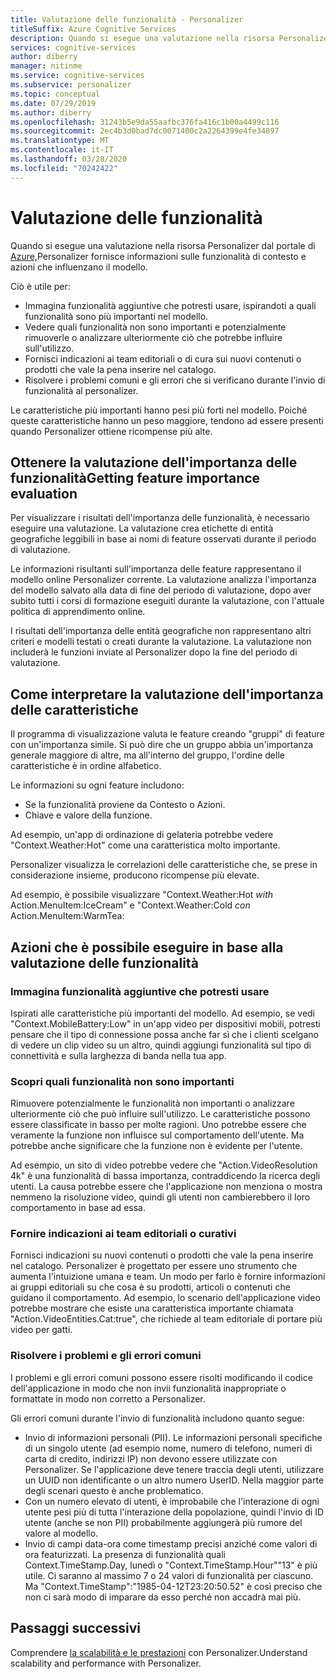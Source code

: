 ```yaml
---
title: Valutazione delle funzionalità - Personalizer
titleSuffix: Azure Cognitive Services
description: Quando si esegue una valutazione nella risorsa Personalizer dal portale di Azure, Personalizer fornisce informazioni sulle funzionalità di contesto e azioni che influenzano il modello.
services: cognitive-services
author: diberry
manager: nitinme
ms.service: cognitive-services
ms.subservice: personalizer
ms.topic: conceptual
ms.date: 07/29/2019
ms.author: diberry
ms.openlocfilehash: 31243b5e9da55aafbc376fa416c1b00a4499c116
ms.sourcegitcommit: 2ec4b3d0bad7dc0071400c2a2264399e4fe34897
ms.translationtype: MT
ms.contentlocale: it-IT
ms.lasthandoff: 03/28/2020
ms.locfileid: "70242422"
---
```

# <a name="feature-evaluation"></a>Valutazione delle funzionalità

Quando si esegue una valutazione nella risorsa Personalizer dal portale di [Azure,](https://portal.azure.com)Personalizer fornisce informazioni sulle funzionalità di contesto e azioni che influenzano il modello. 

Ciò è utile per:

* Immagina funzionalità aggiuntive che potresti usare, ispirandoti a quali funzionalità sono più importanti nel modello.
* Vedere quali funzionalità non sono importanti e potenzialmente rimuoverle o analizzare ulteriormente ciò che potrebbe influire sull'utilizzo.
* Fornisci indicazioni ai team editoriali o di cura sui nuovi contenuti o prodotti che vale la pena inserire nel catalogo.
* Risolvere i problemi comuni e gli errori che si verificano durante l'invio di funzionalità al personalizer.

Le caratteristiche più importanti hanno pesi più forti nel modello. Poiché queste caratteristiche hanno un peso maggiore, tendono ad essere presenti quando Personalizer ottiene ricompense più alte.

## <a name="getting-feature-importance-evaluation"></a>Ottenere la valutazione dell'importanza delle funzionalitàGetting feature importance evaluation

Per visualizzare i risultati dell'importanza delle funzionalità, è necessario eseguire una valutazione. La valutazione crea etichette di entità geografiche leggibili in base ai nomi di feature osservati durante il periodo di valutazione.

Le informazioni risultanti sull'importanza delle feature rappresentano il modello online Personalizer corrente. La valutazione analizza l'importanza del modello salvato alla data di fine del periodo di valutazione, dopo aver subito tutti i corsi di formazione eseguiti durante la valutazione, con l'attuale politica di apprendimento online. 

I risultati dell'importanza delle entità geografiche non rappresentano altri criteri e modelli testati o creati durante la valutazione.  La valutazione non includerà le funzioni inviate al Personalizer dopo la fine del periodo di valutazione.

## <a name="how-to-interpret-the-feature-importance-evaluation"></a>Come interpretare la valutazione dell'importanza delle caratteristiche

Il programma di visualizzazione valuta le feature creando "gruppi" di feature con un'importanza simile. Si può dire che un gruppo abbia un'importanza generale maggiore di altre, ma all'interno del gruppo, l'ordine delle caratteristiche è in ordine alfabetico.

Le informazioni su ogni feature includono:

* Se la funzionalità proviene da Contesto o Azioni.
* Chiave e valore della funzione.

Ad esempio, un'app di ordinazione di gelateria potrebbe vedere "Context.Weather:Hot" come una caratteristica molto importante.

Personalizer visualizza le correlazioni delle caratteristiche che, se prese in considerazione insieme, producono ricompense più elevate.

Ad esempio, è possibile visualizzare "Context.Weather:Hot *with* Action.MenuItem:IceCream" e "Context.Weather:Cold *con* Action.MenuItem:WarmTea:

## <a name="actions-you-can-take-based-on-feature-evaluation"></a>Azioni che è possibile eseguire in base alla valutazione delle funzionalità

### <a name="imagine-additional-features-you-could-use"></a>Immagina funzionalità aggiuntive che potresti usare

Ispirati alle caratteristiche più importanti del modello. Ad esempio, se vedi "Context.MobileBattery:Low" in un'app video per dispositivi mobili, potresti pensare che il tipo di connessione possa anche far sì che i clienti scelgano di vedere un clip video su un altro, quindi aggiungi funzionalità sul tipo di connettività e sulla larghezza di banda nella tua app.

### <a name="see-what-features-are-not-important"></a>Scopri quali funzionalità non sono importanti

Rimuovere potenzialmente le funzionalità non importanti o analizzare ulteriormente ciò che può influire sull'utilizzo. Le caratteristiche possono essere classificate in basso per molte ragioni. Uno potrebbe essere che veramente la funzione non influisce sul comportamento dell'utente. Ma potrebbe anche significare che la funzione non è evidente per l'utente. 

Ad esempio, un sito di video potrebbe vedere che "Action.VideoResolution 4k" è una funzionalità di bassa importanza, contraddicendo la ricerca degli utenti. La causa potrebbe essere che l'applicazione non menziona o mostra nemmeno la risoluzione video, quindi gli utenti non cambierebbero il loro comportamento in base ad essa.

### <a name="provide-guidance-to-editorial-or-curation-teams"></a>Fornire indicazioni ai team editoriali o curativi

Fornisci indicazioni su nuovi contenuti o prodotti che vale la pena inserire nel catalogo. Personalizer è progettato per essere uno strumento che aumenta l'intuizione umana e team. Un modo per farlo è fornire informazioni ai gruppi editoriali su che cosa è su prodotti, articoli o contenuti che guidano il comportamento. Ad esempio, lo scenario dell'applicazione video potrebbe mostrare che esiste una caratteristica importante chiamata "Action.VideoEntities.Cat:true", che richiede al team editoriale di portare più video per gatti.

### <a name="troubleshoot-common-problems-and-mistakes"></a>Risolvere i problemi e gli errori comuni

I problemi e gli errori comuni possono essere risolti modificando il codice dell'applicazione in modo che non invii funzionalità inappropriate o formattate in modo non corretto a Personalizer. 

Gli errori comuni durante l'invio di funzionalità includono quanto segue:

* Invio di informazioni personali (PII). Le informazioni personali specifiche di un singolo utente (ad esempio nome, numero di telefono, numeri di carta di credito, indirizzi IP) non devono essere utilizzate con Personalizer. Se l'applicazione deve tenere traccia degli utenti, utilizzare un UUID non identificante o un altro numero UserID. Nella maggior parte degli scenari questo è anche problematico.
* Con un numero elevato di utenti, è improbabile che l'interazione di ogni utente pesi più di tutta l'interazione della popolazione, quindi l'invio di ID utente (anche se non PII) probabilmente aggiungerà più rumore del valore al modello.
* Invio di campi data-ora come timestamp precisi anziché come valori di ora featurizzati. La presenza di funzionalità quali Context.TimeStamp.Day, lunedì o "Context.TimeStamp.Hour""13" è più utile. Ci saranno al massimo 7 o 24 valori di funzionalità per ciascuno. Ma "Context.TimeStamp":"1985-04-12T23:20:50.52" è così preciso che non ci sarà modo di imparare da esso perché non accadrà mai più.

## <a name="next-steps"></a>Passaggi successivi

Comprendere [la scalabilità e le prestazioni](concepts-scalability-performance.md) con Personalizer.Understand scalability and performance with Personalizer.

